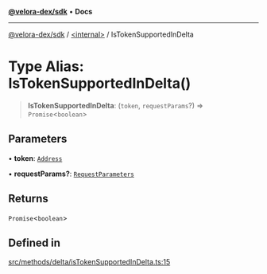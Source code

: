 [**@velora-dex/sdk**](../../README.md) • **Docs**

***

[@velora-dex/sdk](../../globals.md) / [\<internal\>](../README.md) / IsTokenSupportedInDelta

# Type Alias: IsTokenSupportedInDelta()

> **IsTokenSupportedInDelta**: (`token`, `requestParams`?) => `Promise`\<`boolean`\>

## Parameters

• **token**: [`Address`](../../type-aliases/Address.md)

• **requestParams?**: [`RequestParameters`](RequestParameters.md)

## Returns

`Promise`\<`boolean`\>

## Defined in

[src/methods/delta/isTokenSupportedInDelta.ts:15](https://github.com/VeloraDEX/sdk/blob/feat/extend_delta_orders_filtering/src/methods/delta/isTokenSupportedInDelta.ts#L15)

